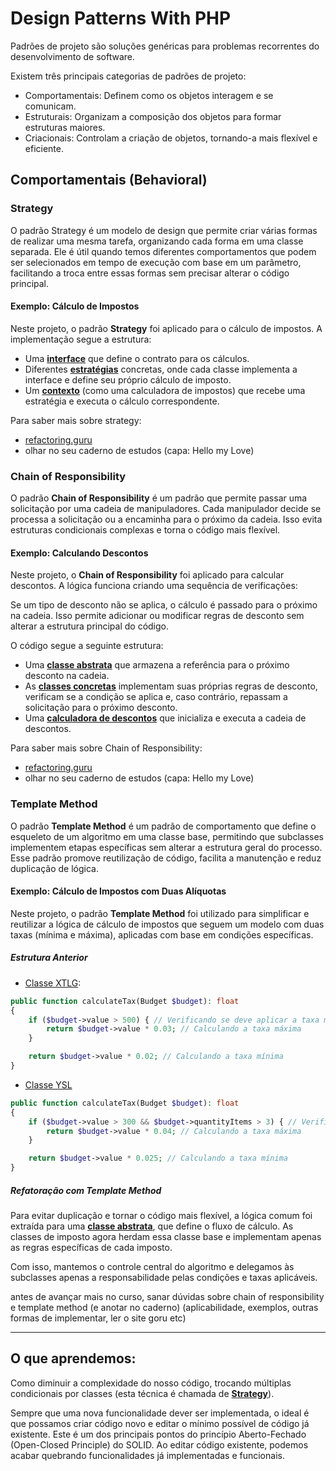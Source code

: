 # Design Patterns With PHP

Padrões de projeto são soluções genéricas para problemas recorrentes do desenvolvimento de software.

Existem três principais categorias de padrões de projeto:
* Comportamentais: Definem como os objetos interagem e se comunicam.
* Estruturais: Organizam a composição dos objetos para formar estruturas maiores.
* Criacionais: Controlam a criação de objetos, tornando-a mais flexível e eficiente.

## Comportamentais (Behavioral)

### Strategy  

O padrão Strategy é um modelo de design que permite criar várias formas de realizar uma mesma tarefa, organizando cada forma em uma classe separada. Ele é útil quando temos diferentes comportamentos que podem ser selecionados em tempo de execução com base em um parâmetro, facilitando a troca entre essas formas sem precisar alterar o código principal.  

#### Exemplo: Cálculo de Impostos  

Neste projeto, o padrão **Strategy** foi aplicado para o cálculo de impostos. A implementação segue a estrutura:  

- Uma [**interface**](https://github.com/yasminstudent/design_patterns/tree/main/Behavioral/src/Tax/TaxInterface.php) que define o contrato para os cálculos.  
- Diferentes [**estratégias**](https://github.com/yasminstudent/design_patterns/tree/main/Behavioral/src/Tax) concretas, onde cada classe implementa a interface e define seu próprio cálculo de imposto.  
- Um [**contexto**](https://github.com/yasminstudent/design_patterns/tree/main/Behavioral/src/TaxCalculator.php) (como uma calculadora de impostos) que recebe uma estratégia e executa o cálculo correspondente.  


Para saber mais sobre strategy:
* [refactoring.guru](https://refactoring.guru/design-patterns/strategy)
* olhar no seu caderno de estudos (capa: Hello my Love)

### Chain of Responsibility

O padrão **Chain of Responsibility** é um padrão que permite passar uma solicitação por uma cadeia de manipuladores. Cada manipulador decide se processa a solicitação ou a encaminha para o próximo da cadeia. Isso evita estruturas condicionais complexas e torna o código mais flexível.  

#### Exemplo: Calculando Descontos

Neste projeto, o **Chain of Responsibility** foi aplicado para calcular descontos. A lógica funciona criando uma sequência de verificações:  

Se um tipo de desconto não se aplica, o cálculo é passado para o próximo na cadeia. Isso permite adicionar ou modificar regras de desconto sem alterar a estrutura principal do código.

O código segue a seguinte estrutura:

- Uma [**classe abstrata**](https://github.com/yasminstudent/design_patterns_php/blob/main/Behavioral/src/Discount/AbstractDiscount.php) que armazena a referência para o próximo desconto na cadeia.  
- As [**classes concretas**](http://github.com/yasminstudent/design_patterns_php/tree/main/Behavioral/src/Discount) implementam suas próprias regras de desconto, verificam se a condição se aplica e, caso contrário, repassam a solicitação para o próximo desconto.  
- Uma [**calculadora de descontos**](https://github.com/yasminstudent/design_patterns_php/blob/main/Behavioral/src/DiscountCalculator.php#L12) que inicializa e executa a cadeia de descontos.  

Para saber mais sobre Chain of Responsibility:
* [refactoring.guru](https://refactoring.guru/design-patterns/chain-of-responsibility)
* olhar no seu caderno de estudos (capa: Hello my Love)

### Template Method

O padrão **Template Method** é um padrão de comportamento que define o esqueleto de um algoritmo em uma classe base, permitindo que subclasses implementem etapas específicas sem alterar a estrutura geral do processo. Esse padrão promove reutilização de código, facilita a manutenção e reduz duplicação de lógica.

#### Exemplo: Cálculo de Impostos com Duas Alíquotas

Neste projeto, o padrão **Template Method** foi utilizado para simplificar e reutilizar a lógica de cálculo de impostos que seguem um modelo com duas taxas (mínima e máxima), aplicadas com base em condições específicas.

##### Estrutura Anterior

- [Classe XTLG](https://github.com/yasminstudent/design_patterns_php/blob/main/Behavioral/src/Tax/XTLG.php):

```php
public function calculateTax(Budget $budget): float
{
    if ($budget->value > 500) { // Verificando se deve aplicar a taxa máxima
        return $budget->value * 0.03; // Calculando a taxa máxima
    }

    return $budget->value * 0.02; // Calculando a taxa mínima
}
```

- [Classe YSL](https://github.com/yasminstudent/design_patterns_php/blob/main/Behavioral/src/Tax/YSL.php)

```php
public function calculateTax(Budget $budget): float
{
    if ($budget->value > 300 && $budget->quantityItems > 3) { // Verificando se deve aplicar a taxa máxima
        return $budget->value * 0.04; // Calculando a taxa máxima
    }

    return $budget->value * 0.025; // Calculando a taxa mínima
}
```

##### Refatoração com Template Method
Para evitar duplicação e tornar o código mais flexível, a lógica comum foi extraída para uma [**classe abstrata**](https://github.com/yasminstudent/design_patterns_php/blob/main/Behavioral/src/Tax/TaxWithTwoRates.php), que define o fluxo de cálculo. 
As classes de imposto agora herdam essa classe base e implementam apenas as regras específicas de cada imposto.

Com isso, mantemos o controle central do algoritmo e delegamos às subclasses apenas a responsabilidade pelas condições e taxas aplicáveis.

antes de avançar mais no curso, sanar dúvidas sobre chain of responsibility e template method (e anotar no caderno) (aplicabilidade, exemplos, outras formas de implementar, ler o site goru etc)

---
## O que aprendemos:
Como diminuir a complexidade do nosso código, trocando múltiplas condicionais por classes (esta técnica é chamada de [**Strategy**](https://github.com/yasminstudent/design_patterns?tab=readme-ov-file#strategy)).

Sempre que uma nova funcionalidade dever ser implementada, o ideal é que possamos criar código novo e editar o mínimo possível de código já existente. Este é um dos principais pontos do princípio Aberto-Fechado (Open-Closed Principle) do SOLID. Ao editar código existente, podemos acabar quebrando funcionalidades já implementadas e funcionais.